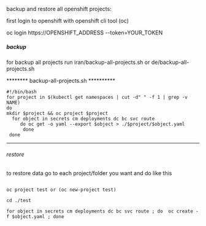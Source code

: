 backup and restore all openshift projects: 

first login to openshift with openshift cli tool (oc)   

oc login https://OPENSHIFT_ADDRESS --token=YOUR_TOKEN   




##### backup ############################

for backup all projects run iran/backup-all-projects.sh or de/backup-all-projects.sh 

******** backup-all-projects.sh **********
```
#!/bin/bash  
for project in $(kubectl get namespaces | cut -d" " -f 1 | grep -v NAME)  
do  
mkdir $project && oc project $project  
  for object in secrets cm deployments dc bc svc route   
     do oc get -o yaml --export $object > ./$project/$object.yaml  
      done  
 done
 ```
 
*****************************************

###### restore ##########################

to restore data go to each project/folder you want and do like this
```

oc project test or (oc new-project test)

cd ./test

for object in secrets cm deployments dc bc svc route ; do  oc create -f $object.yaml ; done
```
